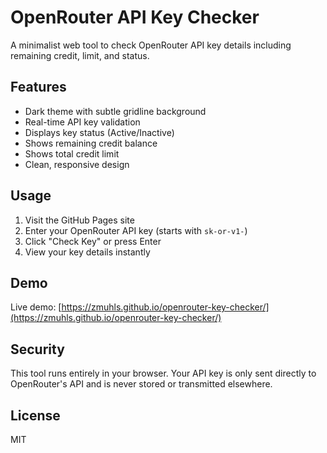 # OpenRouter API Key Checker

A minimalist web tool to check OpenRouter API key details including remaining credit, limit, and status.

## Features

- Dark theme with subtle gridline background
- Real-time API key validation
- Displays key status (Active/Inactive)
- Shows remaining credit balance
- Shows total credit limit
- Clean, responsive design

## Usage

1. Visit the GitHub Pages site
2. Enter your OpenRouter API key (starts with `sk-or-v1-`)
3. Click "Check Key" or press Enter
4. View your key details instantly

## Demo

Live demo: [https://zmuhls.github.io/openrouter-key-checker/](https://zmuhls.github.io/openrouter-key-checker/)

## Security

This tool runs entirely in your browser. Your API key is only sent directly to OpenRouter's API and is never stored or transmitted elsewhere.

## License

MIT